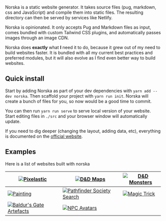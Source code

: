 Norska is a static website generator. It takes source files (pug, markdown, css
and JavaScript) and compile them into static files. The resulting directory can
then be served by services like Netlify.

Norska is opinionated. It only accepts Pug and Markdown files as input, comes
bundled with custom Tailwind CSS plugins, and automatically passes images
through an image CDN.

Norska does **exactly** what **I** need it to do, because it grew out of my need
to build websites faster. It is bundled with all my current best practices and
preferred modules, but it will also evolve as I find even better way to build
websites.

## Quick install

Start by adding Norska as part of your dev dependencies with `yarn add --dev
norska`. Then scaffold your project with `yarn run init`. Norska will create
a bunch of files for you, so now would be a good time to commit.

You can then run `yarn run serve` to serve local version of your website. Start
editing files in `./src` and your browser window will automatically update.

If you need to dig deeper (changing the layout, adding data, etc), everything is
documented on the [official website][1].

## Examples

Here is a list of websites built with norska

| [![Pixelastic][15]][14]              | [![D&D Maps][5]][4]                  | [![D&D Monsters][3]][2]  |
| ------------------------------------ | ------------------------------------ | ------------------------ |
| [![Painting][17]][16]                | [![Pathfinder Society Search][7]][6] | [![Magic Trick][13]][12] |
| [![Baldur's Gate Artefacts][11]][10] | [![NPC Avatars][9]][8]               |                          |

[1]: https://projects.pixelastic.com/norska/
[2]: https://gamemaster.pixelastic.com/monsters/dnd/
[3]: https://res.cloudinary.com/pixelastic-monsters/image/fetch/f_auto,w_300/https://api.microlink.io/%3Fembed=screenshot.url&meta=false&screenshot=true&url=https%3A%2F%2Fgamemaster.pixelastic.com%2Fmonsters%2Fdnd
[4]: https://gamemaster.pixelastic.com/maps/
[5]: https://images.weserv.nl/?url=https%3A%2F%2Fapi.microlink.io%2F%3Fembed%3Dscreenshot.url%26meta%3Dfalse%26screenshot%3Dtrue%26url%3Dhttps%253A%252F%252Fgamemaster.pixelastic.com%252Fmaps%252F&af&il&w=300
[6]: https://gamemaster.pixelastic.com/society/
[7]: https://images.weserv.nl/?url=https%3A%2F%2Fapi.microlink.io%2F%3Fembed%3Dscreenshot.url%26meta%3Dfalse%26screenshot%3Dtrue%26url%3Dhttps%253A%252F%252Fgamemaster.pixelastic.com%252Fsociety%252F&af&il&w=300
[8]: https://gamemaster.pixelastic.com/npcs/
[9]: https://images.weserv.nl/?url=https%3A%2F%2Fapi.microlink.io%2F%3Fembed%3Dscreenshot.url%26meta%3Dfalse%26screenshot%3Dtrue%26url%3Dhttps%253A%252F%252Fgamemaster.pixelastic.com%252Fnpcs%252F&af&il&w=300
[10]: https://gamemaster.pixelastic.com/artefacts/
[11]: https://res.cloudinary.com/pixelastic-artefacts/image/fetch/f_auto,w_300/https://api.microlink.io/%3Fembed=screenshot.url&meta=false&screenshot=true&url=https%3A%2F%2Fgamemaster.pixelastic.com%2Fartefacts
[12]: https://projects.pixelastic.com/magic/
[13]: https://images.weserv.nl/?url=https%3A%2F%2Fapi.microlink.io%2F%3Fembed%3Dscreenshot.url%26meta%3Dfalse%26screenshot%3Dtrue%26url%3Dhttps%253A%252F%252Fprojects.pixelastic.com%252Fmagic%252F&af&il&w=300
[14]: https://www.pixelastic.com/
[15]: https://images.weserv.nl/?url=https%3A%2F%2Fapi.microlink.io%2F%3Fembed%3Dscreenshot.url%26meta%3Dfalse%26screenshot%3Dtrue%26url%3Dhttps%253A%252F%252Fpixelastic.com%252F&af&il&w=300
[16]: https://painting.pixelastic.com/
[17]: https://images.weserv.nl?url=https%3A%2F%2Fapi.microlink.io%2F%3Fembed%3Dscreenshot.url%26meta%3Dfalse%26screenshot%3Dtrue%26url%3Dhttps%253A%252F%252Fpainting.pixelastic.com&af&il&w=300
